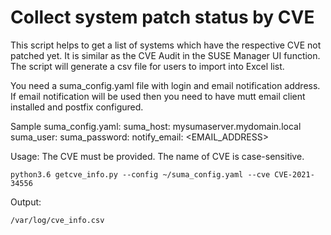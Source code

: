 # Collect system patch status by CVE

This script helps to get a list of systems which have the respective CVE not patched yet. It is similar as the CVE Audit in the SUSE Manager UI function. The script will generate a csv file for users to import into Excel list.

You need a suma_config.yaml file with login and email notification address.
If email notification will be used then you need to have mutt email client installed and postfix configured. 

Sample suma_config.yaml:
suma_host: mysumaserver.mydomain.local
suma_user: <USERNAME>
suma_password: <PASSWORD>
notify_email: <EMAIL_ADDRESS>

Usage:
The CVE must be provided. The name of CVE is case-sensitive.
```
python3.6 getcve_info.py --config ~/suma_config.yaml --cve CVE-2021-34556
```

Output:
```
/var/log/cve_info.csv
```
